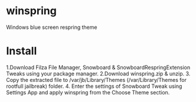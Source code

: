 # winspring
Windows blue screen respring theme

# Install

1.Download Filza File Manager, Snowboard & SnowboardRespringExtension Tweaks using your package manager.
2.Download winspring.zip & unzip.
3. Copy the extracted file to /var/jb/Library/Themes (/var/Library/Themes for rootfull jailbreak) folder.
4. Enter the settings of Snowboard Tweak using Settings App and apply winspring from the Choose Theme section.
